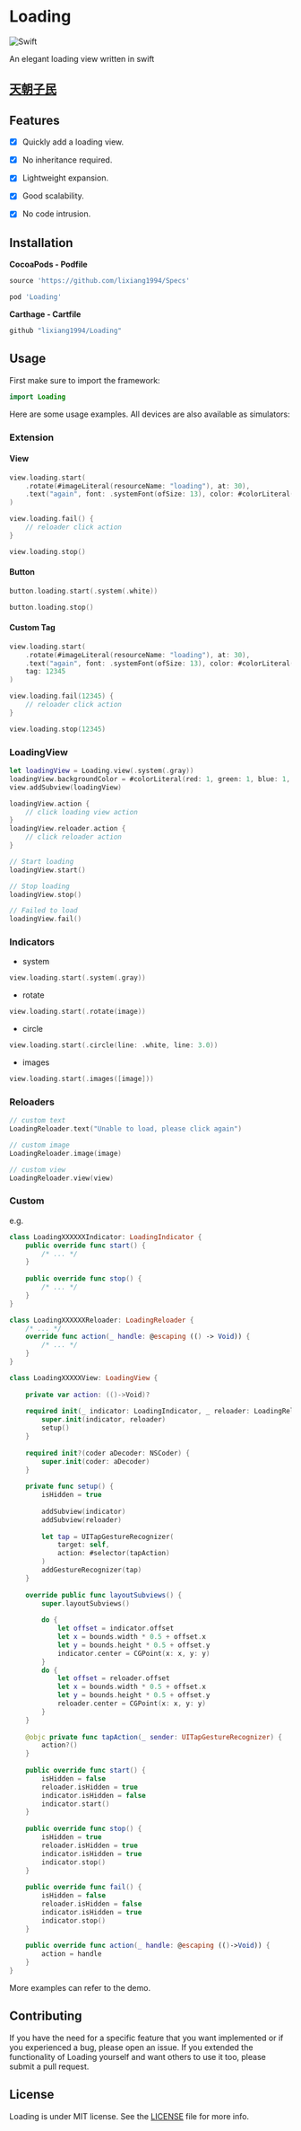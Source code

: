 # Loading
![Swift](https://img.shields.io/badge/Swift-5.0-orange.svg)

An elegant loading view written in swift


## [天朝子民](README_CN.md)

## Features

- [x] Quickly add a loading view.
- [x] No inheritance required.
- [x] Lightweight expansion.
- [x] Good scalability.
- [x] No code intrusion.


## Installation

**CocoaPods - Podfile**

```ruby
source 'https://github.com/lixiang1994/Specs'

pod 'Loading'
```

**Carthage - Cartfile**

```ruby
github "lixiang1994/Loading"
```

## Usage

First make sure to import the framework:

```swift
import Loading
```

Here are some usage examples. All devices are also available as simulators:

### Extension

#### View

```swift
view.loading.start(
    .rotate(#imageLiteral(resourceName: "loading"), at: 30),
    .text("again", font: .systemFont(ofSize: 13), color: #colorLiteral(red: 1.0, green: 1.0, blue: 1.0, alpha: 1.0))
)

view.loading.fail() { 
    // reloader click action
}

view.loading.stop()
```

#### Button

```swift
button.loading.start(.system(.white))

button.loading.stop()
```

#### Custom Tag 

```swift
view.loading.start(
    .rotate(#imageLiteral(resourceName: "loading"), at: 30),
    .text("again", font: .systemFont(ofSize: 13), color: #colorLiteral(red: 1.0, green: 1.0, blue: 1.0, alpha: 1.0)),
    tag: 12345
)

view.loading.fail(12345) { 
    // reloader click action
}

view.loading.stop(12345)
```

### LoadingView

```swift
let loadingView = Loading.view(.system(.gray))
loadingView.backgroundColor = #colorLiteral(red: 1, green: 1, blue: 1, alpha: 1)
view.addSubview(loadingView)

loadingView.action { 
    // click loading view action
}
loadingView.reloader.action {
    // click reloader action
}

// Start loading
loadingView.start()

// Stop loading
loadingView.stop()

// Failed to load
loadingView.fail()

```

### Indicators

- system 

```swift
view.loading.start(.system(.gray))
```

- rotate

```swift
view.loading.start(.rotate(image))
```

- circle

```swift
view.loading.start(.circle(line: .white, line: 3.0))
```

- images

```swift
view.loading.start(.images([image]))
```

### Reloaders

```swift
// custom text 
LoadingReloader.text("Unable to load, please click again")

// custom image
LoadingReloader.image(image)

// custom view
LoadingReloader.view(view)

```

### Custom 

e.g.

```swift
class LoadingXXXXXXIndicator: LoadingIndicator {
    public override func start() {
        /* ... */
    }
    
    public override func stop() {
        /* ... */
    }
}
```

```swift
class LoadingXXXXXXReloader: LoadingReloader {
    /* ... */
    override func action(_ handle: @escaping (() -> Void)) {
        /* ... */
    }
}
```

```swift
class LoadingXXXXXView: LoadingView {
    
    private var action: (()->Void)?
    
    required init(_ indicator: LoadingIndicator, _ reloader: LoadingReloader) {
        super.init(indicator, reloader)
        setup()
    }
    
    required init?(coder aDecoder: NSCoder) {
        super.init(coder: aDecoder)
    }
    
    private func setup() {
        isHidden = true
        
        addSubview(indicator)
        addSubview(reloader)
        
        let tap = UITapGestureRecognizer(
            target: self,
            action: #selector(tapAction)
        )
        addGestureRecognizer(tap)
    }
    
    override public func layoutSubviews() {
        super.layoutSubviews()
        
        do {
            let offset = indicator.offset
            let x = bounds.width * 0.5 + offset.x
            let y = bounds.height * 0.5 + offset.y
            indicator.center = CGPoint(x: x, y: y)
        }
        do {
            let offset = reloader.offset
            let x = bounds.width * 0.5 + offset.x
            let y = bounds.height * 0.5 + offset.y
            reloader.center = CGPoint(x: x, y: y)
        }
    }
    
    @objc private func tapAction(_ sender: UITapGestureRecognizer) {
        action?()
    }
    
    public override func start() {
        isHidden = false
        reloader.isHidden = true
        indicator.isHidden = false
        indicator.start()
    }
    
    public override func stop() {
        isHidden = true
        reloader.isHidden = true
        indicator.isHidden = true
        indicator.stop()
    }
    
    public override func fail() {
        isHidden = false
        reloader.isHidden = false
        indicator.isHidden = true
        indicator.stop()
    }
    
    public override func action(_ handle: @escaping (()->Void)) {
        action = handle
    }
}
```

More examples can refer to the demo.


## Contributing

If you have the need for a specific feature that you want implemented or if you experienced a bug, please open an issue.
If you extended the functionality of Loading yourself and want others to use it too, please submit a pull request.


## License

Loading is under MIT license. See the [LICENSE](LICENSE) file for more info.
